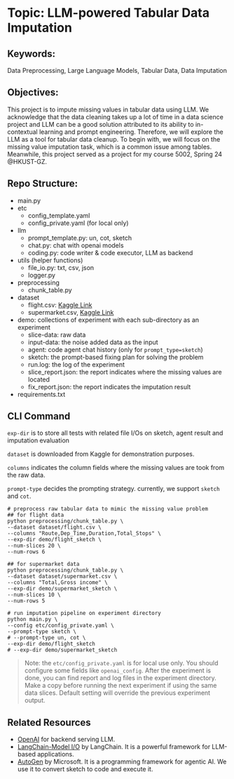 # Topic: LLM-powered Tabular Data Imputation

## Keywords:
Data Preprocessing, Large Language Models, Tabular Data, Data Imputation

## Objectives:
This project is to impute missing values in tabular data using LLM. We acknowledge that the data cleaning takes up a lot of time in a data science project 
and LLM can be a good solution attributed to its ability to in-contextual learning and prompt engineering. Therefore, we will explore the LLM as a tool for tabular data cleanup.
To begin with, we will focus on the missing value imputation task, which is a common issue among tables. Meanwhile, this project served as a project for my course 5002, Spring 24 @HKUST-GZ.


## Repo Structure:
- main.py
- etc
  - config_template.yaml
  - config_private.yaml (for local only)
- llm
  - prompt_template.py: un, cot, sketch 
  - chat.py: chat with openai models
  - coding.py: code writer & code executor, LLM as backend
- utils (helper functions)
  - file_io.py: txt, csv, json
  - logger.py
- preprocessing
  - chunk_table.py
- dataset
  - flight.csv: [Kaggle Link](https://www.kaggle.com/datasets/jillanisofttech/flight-price-prediction-dataset)
  - supermarket.csv,  [Kaggle Link](https://www.kaggle.com/datasets/lovishbansal123/sales-of-a-supermarket)
- demo: collections of experiment with each sub-directory as an experiment
  - slice-data: raw data
  - input-data: the noise added data as the input
  - agent: code agent chat history (only for `prompt_type=sketch`)
  - sketch: the prompt-based fixing plan for solving the problem
  - run.log: the log of the experiment
  - slice_report.json: the report indicates where the missing values are located
  - fix_report.json: the report indicates the imputation result
- requirements.txt

## CLI Command
`exp-dir` is to store all tests with related file I/Os on sketch, agent result and imputation evaluation

`dataset` is downloaded from Kaggle for demonstration purposes. 

`columns` indicates the column fields where the missing values are took from the raw data.

`prompt-type` decides the prompting strategy. currently, we support `sketch` and `cot`.

```shell
# preprocess raw tabular data to mimic the missing value problem
## for flight data
python preprocessing/chunk_table.py \
--dataset dataset/flight.csv \
--columns "Route,Dep_Time,Duration,Total_Stops" \
--exp-dir demo/flight_sketch \
--num-slices 20 \
--num-rows 6

## for supermarket data
python preprocessing/chunk_table.py \
--dataset dataset/supermarket.csv \
--columns "Total,Gross income" \
--exp-dir demo/supermarket_sketch \
--num-slices 10 \
--num-rows 5

# run imputation pipeline on experiment directory
python main.py \
--config etc/config_private.yaml \
--prompt-type sketch \
# --prompt-type un, cot \
--exp-dir demo/flight_sketch
# --exp-dir demo/supermarket_sketch
```

> Note: the `etc/config_private.yaml` is for local use only. You should configure some fields like `openai_config`. After the experiment is done, 
> you can find report and log files in the experiment directory. Make a copy before running the next experiment if using the same data slices.
> Default setting will override the previous experiment output.

## Related Resources
- [OpenAI](https://platform.openai.com/) for backend serving LLM.
- [LangChain-Model I/O](https://python.langchain.com/docs/modules/model_io/) by LangChain. It is a powerful framework for LLM-based applications.
- [AutoGen](https://github.com/microsoft/autogen) by Microsoft. It is a programming framework for agentic AI. We use it to convert sketch to code and execute it.